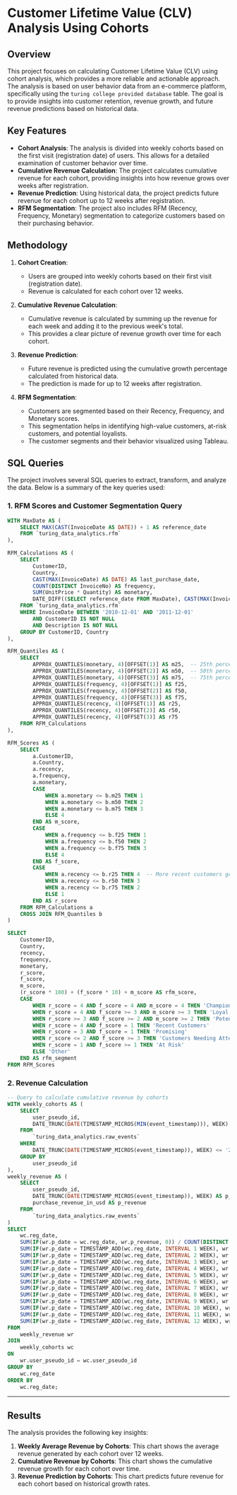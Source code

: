 # Customer Lifetime Value (CLV) Analysis Using Cohorts

## Overview

This project focuses on calculating Customer Lifetime Value (CLV) using cohort analysis, which provides a more reliable and actionable approach. The analysis is based on user behavior data from an e-commerce platform, specifically using the `turing college provided database` table. The goal is to provide insights into customer retention, revenue growth, and future revenue predictions based on historical data.

## Key Features

- **Cohort Analysis**: The analysis is divided into weekly cohorts based on the first visit (registration date) of users. This allows for a detailed examination of customer behavior over time.
- **Cumulative Revenue Calculation**: The project calculates cumulative revenue for each cohort, providing insights into how revenue grows over weeks after registration.
- **Revenue Prediction**: Using historical data, the project predicts future revenue for each cohort up to 12 weeks after registration.
- **RFM Segmentation**: The project also includes RFM (Recency, Frequency, Monetary) segmentation to categorize customers based on their purchasing behavior.

## Methodology

1. **Cohort Creation**: 
   - Users are grouped into weekly cohorts based on their first visit (registration date).
   - Revenue is calculated for each cohort over 12 weeks.

2. **Cumulative Revenue Calculation**:
   - Cumulative revenue is calculated by summing up the revenue for each week and adding it to the previous week's total.
   - This provides a clear picture of revenue growth over time for each cohort.

3. **Revenue Prediction**:
   - Future revenue is predicted using the cumulative growth percentage calculated from historical data.
   - The prediction is made for up to 12 weeks after registration.

4. **RFM Segmentation**:
   - Customers are segmented based on their Recency, Frequency, and Monetary scores.
   - This segmentation helps in identifying high-value customers, at-risk customers, and potential loyalists.
   - The customer segments and their behavior visualized using Tableau.

## SQL Queries

The project involves several SQL queries to extract, transform, and analyze the data. Below is a summary of the key queries used:

### 1. RFM Scores and Customer Segmentation Query

```sql
WITH MaxDate AS (
    SELECT MAX(CAST(InvoiceDate AS DATE)) + 1 AS reference_date
    FROM `turing_data_analytics.rfm`
),

RFM_Calculations AS ( 
    SELECT 
        CustomerID,
        Country,
        CAST(MAX(InvoiceDate) AS DATE) AS last_purchase_date,
        COUNT(DISTINCT InvoiceNo) AS frequency,
        SUM(UnitPrice * Quantity) AS monetary,
        DATE_DIFF((SELECT reference_date FROM MaxDate), CAST(MAX(InvoiceDate) AS DATE), DAY) AS recency  
    FROM `turing_data_analytics.rfm`
    WHERE InvoiceDate BETWEEN '2010-12-01' AND '2011-12-01'
        AND CustomerID IS NOT NULL
        AND Description IS NOT NULL
    GROUP BY CustomerID, Country
),

RFM_Quantiles AS (
    SELECT
        APPROX_QUANTILES(monetary, 4)[OFFSET(1)] AS m25,  -- 25th percentile
        APPROX_QUANTILES(monetary, 4)[OFFSET(2)] AS m50,  -- 50th percentile
        APPROX_QUANTILES(monetary, 4)[OFFSET(3)] AS m75,  -- 75th percentile
        APPROX_QUANTILES(frequency, 4)[OFFSET(1)] AS f25,
        APPROX_QUANTILES(frequency, 4)[OFFSET(2)] AS f50,
        APPROX_QUANTILES(frequency, 4)[OFFSET(3)] AS f75,
        APPROX_QUANTILES(recency, 4)[OFFSET(1)] AS r25,
        APPROX_QUANTILES(recency, 4)[OFFSET(2)] AS r50,
        APPROX_QUANTILES(recency, 4)[OFFSET(3)] AS r75
    FROM RFM_Calculations
),

RFM_Scores AS (
    SELECT 
        a.CustomerID,
        a.Country,
        a.recency,
        a.frequency,
        a.monetary,
        CASE 
            WHEN a.monetary <= b.m25 THEN 1
            WHEN a.monetary <= b.m50 THEN 2
            WHEN a.monetary <= b.m75 THEN 3
            ELSE 4
        END AS m_score,
        CASE 
            WHEN a.frequency <= b.f25 THEN 1
            WHEN a.frequency <= b.f50 THEN 2
            WHEN a.frequency <= b.f75 THEN 3
            ELSE 4
        END AS f_score,
        CASE 
            WHEN a.recency <= b.r25 THEN 4  -- More recent customers get higher scores
            WHEN a.recency <= b.r50 THEN 3
            WHEN a.recency <= b.r75 THEN 2
            ELSE 1
        END AS r_score
    FROM RFM_Calculations a
    CROSS JOIN RFM_Quantiles b
)

SELECT 
    CustomerID,
    Country,
    recency,
    frequency,
    monetary,
    r_score,
    f_score,
    m_score,
    (r_score * 100) + (f_score * 10) + m_score AS rfm_score,
    CASE
        WHEN r_score = 4 AND f_score = 4 AND m_score = 4 THEN 'Champions'
        WHEN r_score = 4 AND f_score >= 3 AND m_score >= 3 THEN 'Loyal Customers'
        WHEN r_score >= 3 AND f_score >= 2 AND m_score >= 2 THEN 'Potential Loyalists'
        WHEN r_score = 4 AND f_score = 1 THEN 'Recent Customers'
        WHEN r_score = 3 AND f_score = 1 THEN 'Promising'
        WHEN r_score <= 2 AND f_score >= 3 THEN 'Customers Needing Attention'
        WHEN r_score = 1 AND f_score >= 1 THEN 'At Risk'
        ELSE 'Other'
    END AS rfm_segment
FROM RFM_Scores
```

### 2. Revenue Calculation

```sql
-- Query to calculate cumulative revenue by cohorts
WITH weekly_cohorts AS (
    SELECT
        user_pseudo_id,
        DATE_TRUNC(DATE(TIMESTAMP_MICROS(MIN(event_timestamp))), WEEK) AS reg_date
    FROM
        `turing_data_analytics.raw_events`
    WHERE
        DATE_TRUNC(DATE(TIMESTAMP_MICROS(event_timestamp)), WEEK) <= '2021-01-24'
    GROUP BY
        user_pseudo_id
),
weekly_revenue AS (
    SELECT
        user_pseudo_id,
        DATE_TRUNC(DATE(TIMESTAMP_MICROS(event_timestamp)), WEEK) AS p_date,
        purchase_revenue_in_usd AS p_revenue
    FROM
        `turing_data_analytics.raw_events`
)
SELECT
    wc.reg_date,
    SUM(IF(wr.p_date = wc.reg_date, wr.p_revenue, 0)) / COUNT(DISTINCT wc.user_pseudo_id) AS week_0,
    SUM(IF(wr.p_date = TIMESTAMP_ADD(wc.reg_date, INTERVAL 1 WEEK), wr.p_revenue, 0)) / COUNT(DISTINCT wc.user_pseudo_id) AS week_1,
    SUM(IF(wr.p_date = TIMESTAMP_ADD(wc.reg_date, INTERVAL 2 WEEK), wr.p_revenue, 0)) / COUNT(DISTINCT wc.user_pseudo_id) AS week_2,
    SUM(IF(wr.p_date = TIMESTAMP_ADD(wc.reg_date, INTERVAL 3 WEEK), wr.p_revenue, 0)) / COUNT(DISTINCT wc.user_pseudo_id) AS week_3,
    SUM(IF(wr.p_date = TIMESTAMP_ADD(wc.reg_date, INTERVAL 4 WEEK), wr.p_revenue, 0)) / COUNT(DISTINCT wc.user_pseudo_id) AS week_4,
    SUM(IF(wr.p_date = TIMESTAMP_ADD(wc.reg_date, INTERVAL 5 WEEK), wr.p_revenue, 0)) / COUNT(DISTINCT wc.user_pseudo_id) AS week_5,
    SUM(IF(wr.p_date = TIMESTAMP_ADD(wc.reg_date, INTERVAL 6 WEEK), wr.p_revenue, 0)) / COUNT(DISTINCT wc.user_pseudo_id) AS week_6,
    SUM(IF(wr.p_date = TIMESTAMP_ADD(wc.reg_date, INTERVAL 7 WEEK), wr.p_revenue, 0)) / COUNT(DISTINCT wc.user_pseudo_id) AS week_7,
    SUM(IF(wr.p_date = TIMESTAMP_ADD(wc.reg_date, INTERVAL 8 WEEK), wr.p_revenue, 0)) / COUNT(DISTINCT wc.user_pseudo_id) AS week_8,
    SUM(IF(wr.p_date = TIMESTAMP_ADD(wc.reg_date, INTERVAL 9 WEEK), wr.p_revenue, 0)) / COUNT(DISTINCT wc.user_pseudo_id) AS week_9,
    SUM(IF(wr.p_date = TIMESTAMP_ADD(wc.reg_date, INTERVAL 10 WEEK), wr.p_revenue, 0)) / COUNT(DISTINCT wc.user_pseudo_id) AS week_10,
    SUM(IF(wr.p_date = TIMESTAMP_ADD(wc.reg_date, INTERVAL 11 WEEK), wr.p_revenue, 0)) / COUNT(DISTINCT wc.user_pseudo_id) AS week_11,
    SUM(IF(wr.p_date = TIMESTAMP_ADD(wc.reg_date, INTERVAL 12 WEEK), wr.p_revenue, 0)) / COUNT(DISTINCT wc.user_pseudo_id) AS week_12
FROM
    weekly_revenue wr
JOIN
    weekly_cohorts wc
ON
    wr.user_pseudo_id = wc.user_pseudo_id
GROUP BY
    wc.reg_date
ORDER BY
    wc.reg_date;

```
---

## Results

The analysis provides the following key insights:

1. **Weekly Average Revenue by Cohorts**: This chart shows the average revenue generated by each cohort over 12 weeks.
2. **Cumulative Revenue by Cohorts**: This chart shows the cumulative revenue growth for each cohort over time.
3. **Revenue Prediction by Cohorts**: This chart predicts future revenue for each cohort based on historical growth rates.
